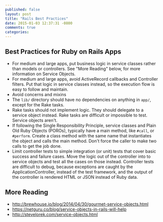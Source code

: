 ```yaml
---
published: false
layout: post
title: "Rails Best Practices"
date: 2015-01-03 12:37:31 -0800
comments: true
categories:
---
```


## Best Practices for Ruby on Rails Apps

* For medium and large apps, put business logic in service classes rather than
  models or controllers. See "More Reading" below, for more information on Service
  Objects.
* For medium and large apps, avoid ActiveRecord callbacks and Controller filters.
  Put that logic in service classes instead, so the execution flow is easy to
  follow and maintain.
* Avoid concerns and mixins
* The `lib/` directory should have no dependencies on anything in `app/`,
  except for the Rake tasks.
* Rake tasks should not implement logic. They should delegate to a service
  object instead.
  Rake tasks are difficult or impossible to test. Service objects aren't.
* If following the Single Responsibility Principle, service classes and
  Plain Old Ruby Objects (POROs), typically have a main
  method, like `#call`, or `#perform`. Create a class method with the same
  name that instantiates the object and calls the main method. Don't force
  the caller to make two calls to get the job done.
* Limit controller tests to simple integration (or unit) tests that cover
  basic success and failure cases. Move the logic out of the controller into to  
  service objects and test all the cases on those instead. Controller tests are
  difficult to debug, because exceptions are caught by the ApplicationController,
  instead of the test framework, and the output of the controller is rendered
  HTML or JSON instead of Ruby data.

## More Reading

* http://brewhouse.io/blog/2014/04/30/gourmet-service-objects.html
* https://netguru.co/blog/service-objects-in-rails-will-help
* http://stevelorek.com/service-objects.html
